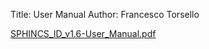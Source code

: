 Title: User Manual
Author: Francesco Torsello

[SPHINCS_ID_v1.6-User_Manual.pdf](SPHINCS_ID_v1.6-User_Manual.pdf)
